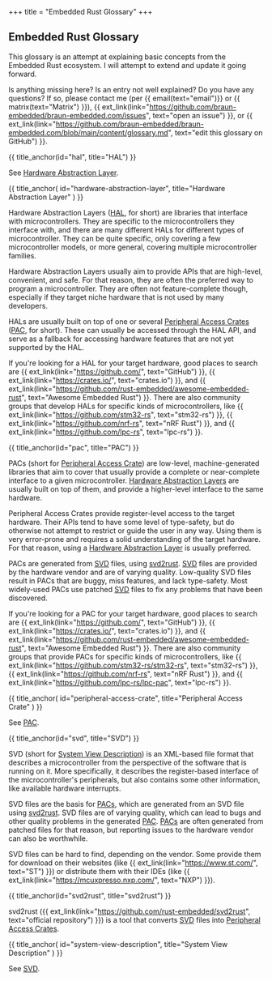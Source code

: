 +++
title = "Embedded Rust Glossary"
+++

## Embedded Rust Glossary

This glossary is an attempt at explaining basic concepts from the Embedded Rust ecosystem. I will attempt to extend and update it going forward.

Is anything missing here? Is an entry not well explained? Do you have any questions? If so, please contact me (per {{ email(text="email")}} or {{ matrix(text="Matrix") }}), {{ ext_link(link="https://github.com/braun-embedded/braun-embedded.com/issues", text="open an issue") }}, or {{ ext_link(link="https://github.com/braun-embedded/braun-embedded.com/blob/main/content/glossary.md", text="edit this glossary on GitHub") }}.


<section class="glossary">
{{ title_anchor(id="hal", title="HAL") }}

See [Hardware Abstraction Layer].
</section>

<section class="glossary">
{{
    title_anchor(
        id="hardware-abstraction-layer",
        title="Hardware Abstraction Layer"
    )
}}

Hardware Abstraction Layers ([HAL], for short) are libraries that interface with microcontrollers. They are specific to the microcontrollers they interface with, and there are many different HALs for different types of microcontroller. They can be quite specific, only covering a few microcontroller models, or more general, covering multiple microcontroller families.

Hardware Abstraction Layers usually aim to provide APIs that are high-level, convenient, and safe. For that reason, they are often the preferred way to program a microcontroller. They are often not feature-complete though, especially if they target niche hardware that is not used by many developers.

HALs are usually built on top of one or several [Peripheral Access Crates][Peripheral Access Crate] ([PAC], for short). These can usually be accessed through the HAL API, and serve as a fallback for accessing hardware features that are not yet supported by the HAL.

If you're looking for a HAL for your target hardware, good places to search are {{ ext_link(link="https://github.com/", text="GitHub") }}, {{ ext_link(link="https://crates.io/", text="crates.io") }}, and {{ ext_link(link="https://github.com/rust-embedded/awesome-embedded-rust", text="Awesome Embedded Rust") }}. There are also community groups that develop HALs for specific kinds of microcontrollers, like {{ ext_link(link="https://github.com/stm32-rs", text="stm32-rs") }}, {{ ext_link(link="https://github.com/nrf-rs", text="nRF Rust") }}, and {{ ext_link(link="https://github.com/lpc-rs", text="lpc-rs") }}.
</section>

<section class="glossary">
{{ title_anchor(id="pac", title="PAC") }}

PACs (short for [Peripheral Access Crate]) are low-level, machine-generated libraries that aim to cover that usually provide a complete or near-complete interface to a given microcontroller. [Hardware Abstraction Layers][Hardware Abstraction Layer] are usually built on top of them, and provide a higher-level interface to the same hardware.

Peripheral Access Crates provide register-level access to the target hardware. Their APIs tend to have some level of type-safety, but do otherwise not attempt to restrict or guide the user in any way. Using them is very error-prone and requires a solid understanding of the target hardware. For that reason, using a [Hardware Abstraction Layer] is usually preferred.

PACs are generated from [SVD] files, using [svd2rust]. [SVD] files are provided by the hardware vendor and are of varying quality. Low-quality SVD files result in PACs that are buggy, miss features, and lack type-safety. Most widely-used PACs use patched [SVD] files to fix any problems that have been discovered.

If you're looking for a PAC for your target hardware, good places to search are {{ ext_link(link="https://github.com/", text="GitHub") }}, {{ ext_link(link="https://crates.io/", text="crates.io") }}, and {{ ext_link(link="https://github.com/rust-embedded/awesome-embedded-rust", text="Awesome Embedded Rust") }}. There are also community groups that provide PACs for specific kinds of microcontrollers, like {{ ext_link(link="https://github.com/stm32-rs/stm32-rs", text="stm32-rs") }}, {{ ext_link(link="https://github.com/nrf-rs", text="nRF Rust") }}, and {{ ext_link(link="https://github.com/lpc-rs/lpc-pac", text="lpc-rs") }}.
</section>

<section class="glossary">
{{
    title_anchor(
        id="peripheral-access-crate",
        title="Peripheral Access Crate"
    )
}}

See [PAC].
</section>

<section class="glossary">
{{ title_anchor(id="svd", title="SVD") }}

SVD (short for [System View Description]) is an XML-based file format that describes a microcontroller from the perspective of the software that is running on it. More specifically, it describes the register-based interface of the microcontroller's peripherals, but also contains some other information, like available hardware interrupts.

SVD files are the basis for [PACs][PAC], which are generated from an SVD file using [svd2rust]. SVD files are of varying quality, which can lead to bugs and other quality problems in the generated [PAC]. [PACs][PAC] are often generated from patched files for that reason, but reporting issues to the hardware vendor can also be worthwhile.

SVD files can be hard to find, depending on the vendor. Some provide them for download on their websites (like {{ ext_link(link="https://www.st.com/", text="ST") }}) or distribute them with their IDEs (like {{ ext_link(link="https://mcuxpresso.nxp.com/", text="NXP") }}).
</section>

<section class="glossary">
{{ title_anchor(id="svd2rust", title="svd2rust") }}

svd2rust ({{ ext_link(link="https://github.com/rust-embedded/svd2rust", text="official repository") }}) is a tool that converts [SVD] files into [Peripheral Access Crates][PAC].
</section>

<section class="glossary">
{{
    title_anchor(
        id="system-view-description",
        title="System View Description"
    )
}}

See [SVD].
</section>


[HAL]: #hal
[Hardware Abstraction Layer]: #hardware-abstraction-layer
[PAC]: #pac
[Peripheral Access Crate]: #peripheral-access-crate
[SVD]: #svd
[svd2rust]: #svd2rust
[System View Description]: #system-view-description
